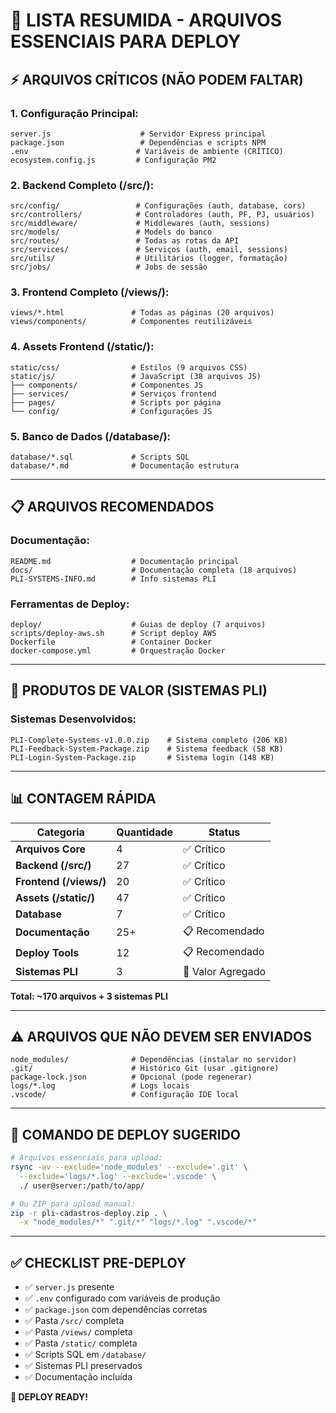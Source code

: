 # 🚀 LISTA RESUMIDA - ARQUIVOS ESSENCIAIS PARA DEPLOY

## ⚡ **ARQUIVOS CRÍTICOS (NÃO PODEM FALTAR)**

### **1. Configuração Principal:**

```
server.js                    # Servidor Express principal
package.json                 # Dependências e scripts NPM
.env                        # Variáveis de ambiente (CRÍTICO)
ecosystem.config.js         # Configuração PM2
```

### **2. Backend Completo (/src/):**

```
src/config/                 # Configurações (auth, database, cors)
src/controllers/            # Controladores (auth, PF, PJ, usuários)
src/middleware/             # Middlewares (auth, sessions)
src/models/                 # Models do banco
src/routes/                 # Todas as rotas da API
src/services/               # Serviços (auth, email, sessions)
src/utils/                  # Utilitários (logger, formatação)
src/jobs/                   # Jobs de sessão
```

### **3. Frontend Completo (/views/):**

```
views/*.html               # Todas as páginas (20 arquivos)
views/components/          # Componentes reutilizáveis
```

### **4. Assets Frontend (/static/):**

```
static/css/                # Estilos (9 arquivos CSS)
static/js/                 # JavaScript (38 arquivos JS)
├── components/            # Componentes JS
├── services/              # Serviços frontend
├── pages/                 # Scripts por página
└── config/                # Configurações JS
```

### **5. Banco de Dados (/database/):**

```
database/*.sql             # Scripts SQL
database/*.md              # Documentação estrutura
```

---

## 📋 **ARQUIVOS RECOMENDADOS**

### **Documentação:**

```
README.md                  # Documentação principal
docs/                      # Documentação completa (18 arquivos)
PLI-SYSTEMS-INFO.md        # Info sistemas PLI
```

### **Ferramentas de Deploy:**

```
deploy/                    # Guias de deploy (7 arquivos)
scripts/deploy-aws.sh      # Script deploy AWS
Dockerfile                 # Container Docker
docker-compose.yml         # Orquestração Docker
```

---

## 💎 **PRODUTOS DE VALOR (SISTEMAS PLI)**

### **Sistemas Desenvolvidos:**

```
PLI-Complete-Systems-v1.0.0.zip    # Sistema completo (206 KB)
PLI-Feedback-System-Package.zip    # Sistema feedback (58 KB)
PLI-Login-System-Package.zip       # Sistema login (148 KB)
```

---

## 📊 **CONTAGEM RÁPIDA**

| Categoria              | Quantidade | Status            |
| ---------------------- | ---------- | ----------------- |
| **Arquivos Core**      | 4          | ✅ Crítico        |
| **Backend (/src/)**    | 27         | ✅ Crítico        |
| **Frontend (/views/)** | 20         | ✅ Crítico        |
| **Assets (/static/)**  | 47         | ✅ Crítico        |
| **Database**           | 7          | ✅ Crítico        |
| **Documentação**       | 25+        | 📋 Recomendado    |
| **Deploy Tools**       | 12         | 📋 Recomendado    |
| **Sistemas PLI**       | 3          | 💎 Valor Agregado |

**Total: ~170 arquivos + 3 sistemas PLI**

---

## ⚠️ **ARQUIVOS QUE NÃO DEVEM SER ENVIADOS**

```
node_modules/              # Dependências (instalar no servidor)
.git/                      # Histórico Git (usar .gitignore)
package-lock.json          # Opcional (pode regenerar)
logs/*.log                 # Logs locais
.vscode/                   # Configuração IDE local
```

---

## 🎯 **COMANDO DE DEPLOY SUGERIDO**

```bash
# Arquivos essenciais para upload:
rsync -av --exclude='node_modules' --exclude='.git' \
  --exclude='logs/*.log' --exclude='.vscode' \
  ./ user@server:/path/to/app/

# Ou ZIP para upload manual:
zip -r pli-cadastros-deploy.zip . \
  -x "node_modules/*" ".git/*" "logs/*.log" ".vscode/*"
```

---

## ✅ **CHECKLIST PRE-DEPLOY**

- ✅ `server.js` presente
- ✅ `.env` configurado com variáveis de produção
- ✅ `package.json` com dependências corretas
- ✅ Pasta `/src/` completa
- ✅ Pasta `/views/` completa
- ✅ Pasta `/static/` completa
- ✅ Scripts SQL em `/database/`
- ✅ Sistemas PLI preservados
- ✅ Documentação incluída

**🚀 DEPLOY READY!**
